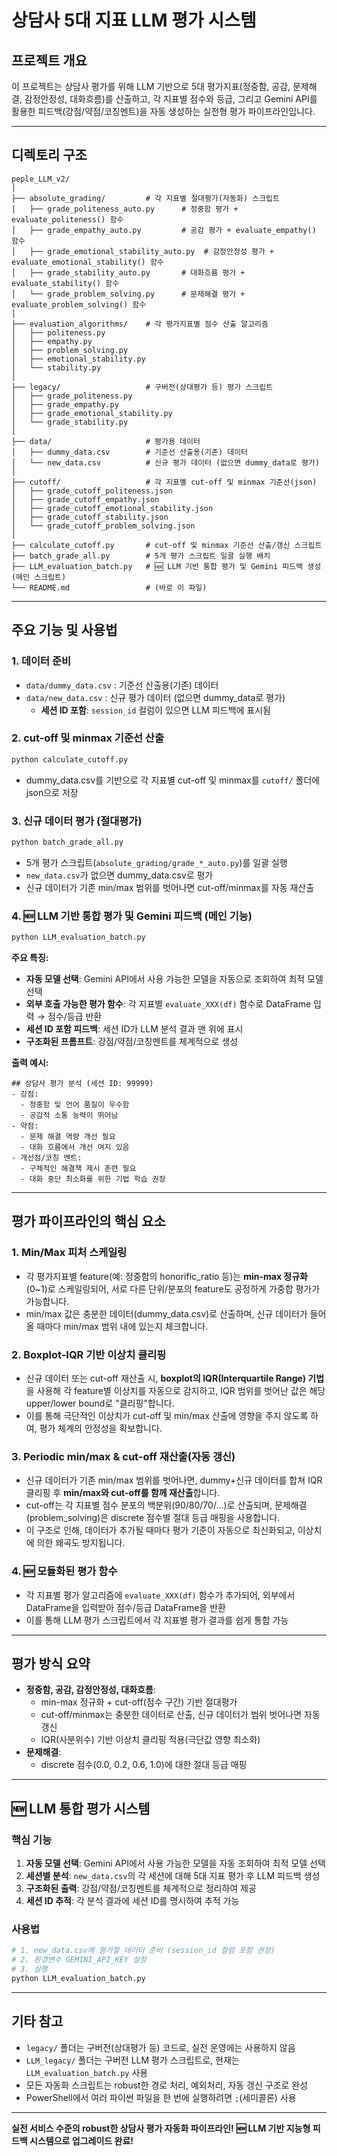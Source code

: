 # 상담사 5대 지표 LLM 평가 시스템

## 프로젝트 개요

이 프로젝트는 상담사 평가를 위해 LLM 기반으로 5대 평가지표(정중함, 공감, 문제해결, 감정안정성, 대화흐름)를 산출하고, 각 지표별 점수와 등급, 그리고 Gemini API를 활용한 피드백(강점/약점/코칭멘트)을 자동 생성하는 실전형 평가 파이프라인입니다.

---

## 디렉토리 구조

```
peple_LLM_v2/
│
├── absolute_grading/         # 각 지표별 절대평가(자동화) 스크립트
│   ├── grade_politeness_auto.py      # 정중함 평가 + evaluate_politeness() 함수
│   ├── grade_empathy_auto.py         # 공감 평가 + evaluate_empathy() 함수
│   ├── grade_emotional_stability_auto.py  # 감정안정성 평가 + evaluate_emotional_stability() 함수
│   ├── grade_stability_auto.py       # 대화흐름 평가 + evaluate_stability() 함수
│   └── grade_problem_solving.py      # 문제해결 평가 + evaluate_problem_solving() 함수
│
├── evaluation_algorithms/    # 각 평가지표별 점수 산출 알고리즘
│   ├── politeness.py
│   ├── empathy.py
│   ├── problem_solving.py
│   ├── emotional_stability.py
│   └── stability.py
│
├── legacy/                   # 구버전(상대평가 등) 평가 스크립트
│   ├── grade_politeness.py
│   ├── grade_empathy.py
│   ├── grade_emotional_stability.py
│   └── grade_stability.py
│
├── data/                     # 평가용 데이터
│   ├── dummy_data.csv        # 기준선 산출용(기존) 데이터
│   └── new_data.csv          # 신규 평가 데이터 (없으면 dummy_data로 평가)
│
├── cutoff/                   # 각 지표별 cut-off 및 minmax 기준선(json)
│   ├── grade_cutoff_politeness.json
│   ├── grade_cutoff_empathy.json
│   ├── grade_cutoff_emotional_stability.json
│   ├── grade_cutoff_stability.json
│   └── grade_cutoff_problem_solving.json
│
├── calculate_cutoff.py       # cut-off 및 minmax 기준선 산출/갱신 스크립트
├── batch_grade_all.py        # 5개 평가 스크립트 일괄 실행 배치
├── LLM_evaluation_batch.py   # 🆕 LLM 기반 통합 평가 및 Gemini 피드백 생성 (메인 스크립트)
└── README.md                 # (바로 이 파일)
```

---

## 주요 기능 및 사용법

### 1. 데이터 준비

- `data/dummy_data.csv` : 기준선 산출용(기존) 데이터
- `data/new_data.csv` : 신규 평가 데이터 (없으면 dummy_data로 평가)
  - **세션 ID 포함**: `session_id` 컬럼이 있으면 LLM 피드백에 표시됨

### 2. cut-off 및 minmax 기준선 산출

```bash
python calculate_cutoff.py
```
- dummy_data.csv를 기반으로 각 지표별 cut-off 및 minmax를 `cutoff/` 폴더에 json으로 저장

### 3. 신규 데이터 평가 (절대평가)

```bash
python batch_grade_all.py
```
- 5개 평가 스크립트(`absolute_grading/grade_*_auto.py`)를 일괄 실행
- `new_data.csv`가 없으면 dummy_data.csv로 평가
- 신규 데이터가 기존 min/max 범위를 벗어나면 cut-off/minmax를 자동 재산출

### 4. 🆕 LLM 기반 통합 평가 및 Gemini 피드백 (메인 기능)

```bash
python LLM_evaluation_batch.py
```

**주요 특징:**
- **자동 모델 선택**: Gemini API에서 사용 가능한 모델을 자동으로 조회하여 최적 모델 선택
- **외부 호출 가능한 평가 함수**: 각 지표별 `evaluate_XXX(df)` 함수로 DataFrame 입력 → 점수/등급 반환
- **세션 ID 포함 피드백**: 세션 ID가 LLM 분석 결과 맨 위에 표시
- **구조화된 프롬프트**: 강점/약점/코칭멘트를 체계적으로 생성

**출력 예시:**
```
## 상담사 평가 분석 (세션 ID: 99999)
- 강점:
  - 정중함 및 언어 품질이 우수함
  - 공감적 소통 능력이 뛰어남
- 약점:
  - 문제 해결 역량 개선 필요
  - 대화 흐름에서 개선 여지 있음
- 개선점/코칭 멘트:
  - 구체적인 해결책 제시 훈련 필요
  - 대화 중단 최소화를 위한 기법 학습 권장
```

---

## 평가 파이프라인의 핵심 요소

### 1. Min/Max 피처 스케일링
- 각 평가지표별 feature(예: 정중함의 honorific_ratio 등)는 **min-max 정규화**(0~1)로 스케일링되어, 서로 다른 단위/분포의 feature도 공정하게 가중합 평가가 가능합니다.
- min/max 값은 충분한 데이터(dummy_data.csv)로 산출하며, 신규 데이터가 들어올 때마다 min/max 범위 내에 있는지 체크합니다.

### 2. Boxplot-IQR 기반 이상치 클리핑
- 신규 데이터 또는 cut-off 재산출 시, **boxplot의 IQR(Interquartile Range) 기법**을 사용해 각 feature별 이상치를 자동으로 감지하고, IQR 범위를 벗어난 값은 해당 upper/lower bound로 "클리핑"합니다.
- 이를 통해 극단적인 이상치가 cut-off 및 min/max 산출에 영향을 주지 않도록 하여, 평가 체계의 안정성을 확보합니다.

### 3. Periodic min/max & cut-off 재산출(자동 갱신)
- 신규 데이터가 기존 min/max 범위를 벗어나면, dummy+신규 데이터를 합쳐 IQR 클리핑 후 **min/max와 cut-off를 함께 재산출**합니다.
- cut-off는 각 지표별 점수 분포의 백분위(90/80/70/...)로 산출되며, 문제해결(problem_solving)은 discrete 점수별 절대 등급 매핑을 사용합니다.
- 이 구조로 인해, 데이터가 추가될 때마다 평가 기준이 자동으로 최신화되고, 이상치에 의한 왜곡도 방지됩니다.

### 4. 🆕 모듈화된 평가 함수
- 각 지표별 평가 알고리즘에 `evaluate_XXX(df)` 함수가 추가되어, 외부에서 DataFrame을 입력받아 점수/등급 DataFrame을 반환
- 이를 통해 LLM 평가 스크립트에서 각 지표별 평가 결과를 쉽게 통합 가능

---

## 평가 방식 요약

- **정중함, 공감, 감정안정성, 대화흐름**:  
  - min-max 정규화 + cut-off(점수 구간) 기반 절대평가
  - cut-off/minmax는 충분한 데이터로 산출, 신규 데이터가 범위 벗어나면 자동 갱신
  - IQR(사분위수) 기반 이상치 클리핑 적용(극단값 영향 최소화)
- **문제해결**:  
  - discrete 점수(0.0, 0.2, 0.6, 1.0)에 대한 절대 등급 매핑

---

## 🆕 LLM 통합 평가 시스템

### 핵심 기능
1. **자동 모델 선택**: Gemini API에서 사용 가능한 모델을 자동 조회하여 최적 모델 선택
2. **세션별 분석**: `new_data.csv`의 각 세션에 대해 5대 지표 평가 후 LLM 피드백 생성
3. **구조화된 출력**: 강점/약점/코칭멘트를 체계적으로 정리하여 제공
4. **세션 ID 추적**: 각 분석 결과에 세션 ID를 명시하여 추적 가능

### 사용법
```bash
# 1. new_data.csv에 평가할 데이터 준비 (session_id 컬럼 포함 권장)
# 2. 환경변수 GEMINI_API_KEY 설정
# 3. 실행
python LLM_evaluation_batch.py
```

---

## 기타 참고

- `legacy/` 폴더는 구버전(상대평가 등) 코드로, 실전 운영에는 사용하지 않음
- `LLM_legacy/` 폴더는 구버전 LLM 평가 스크립트로, 현재는 `LLM_evaluation_batch.py` 사용
- 모든 자동화 스크립트는 robust한 경로 처리, 예외처리, 자동 갱신 구조로 완성
- PowerShell에서 여러 파이썬 파일을 한 번에 실행하려면 `;`(세미콜론) 사용

---

**실전 서비스 수준의 robust한 상담사 평가 자동화 파이프라인!** 
**🆕 LLM 기반 지능형 피드백 시스템으로 업그레이드 완료!** 